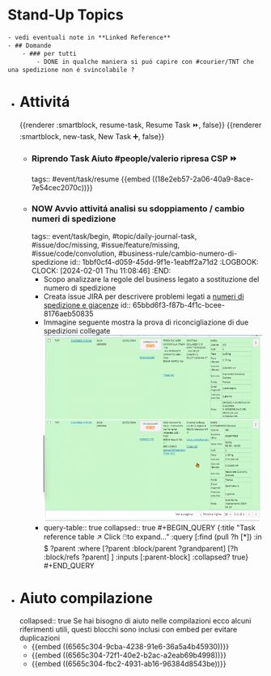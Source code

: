 # Stand-Up Topics
	- vedi eventuali note in **Linked Reference**
	- ## Domande
		- ### per tutti
			- DONE in qualche maniera si puó capire con #courier/TNT che una spedizione non é svincolabile ?
- # Attivitá
  {{renderer :smartblock, resume-task, Resume Task ⏩️, false}} {{renderer :smartblock, new-task, New Task ➕, false}}
	- ### Riprendo Task Aiuto #people/valerio ripresa CSP ⏩️
	  tags:: #event/task/resume
	  {{embed ((18e2eb57-2a06-40a9-8ace-7e54cec2070c))}}
	- ### NOW Avvio attivitá analisi su sdoppiamento  / cambio numeri di spedizione
	  tags:: event/task/begin, #topic/daily-journal-task, #issue/doc/missing, #issue/feature/missing, #issue/code/convolution, #business-rule/cambio-numero-di-spedizione
	  id:: 1bbf0cf4-d059-45dd-9f1e-1eabff2a71d2
	  :LOGBOOK:
	  CLOCK: [2024-02-01 Thu 11:08:46]
	  :END:
		- Scopo analizzare la regole del business legato a sostituzione del numero di spedizione
		- Creata issue JIRA  per descrivere problemi legati a [numeri di spedizione e giacenze](https://gsped.atlassian.net/browse/PS22-514)
		  id:: 65bbd6f3-f87b-4f1c-bcee-8176aeb50835
		- Immagine seguente mostra la prova di riconcigliazione di due spedizioni collegate ![image.png](../assets/image_1706778654997_0.png)
		- query-table:: true
		  collapsed:: true
		  #+BEGIN_QUERY
		  {:title "Task reference table ↗️ Click 🖱️to expand..." :query [:find (pull ?h [*])
		      :in $ ?parent
		      :where
		      [?parent :block/parent ?grandparent]
		      [?h :block/refs ?parent]
		  ]
		  :inputs [:parent-block]
		  :collapsed? true}
		  #+END_QUERY
- # Aiuto compilazione
  collapsed:: true
  Se hai bisogno di aiuto nelle compilazioni ecco alcuni riferimenti utili, questi blocchi sono inclusi con embed per evitare duplicazioni
	- {{embed ((6565c304-9cba-4238-91e6-36a5a4b45930))}}
	- {{embed ((6565c304-72f1-40e2-b2ac-a2eab69b4998))}}
	- {{embed ((6565c304-fbc2-4931-ab16-96384d8543be))}}